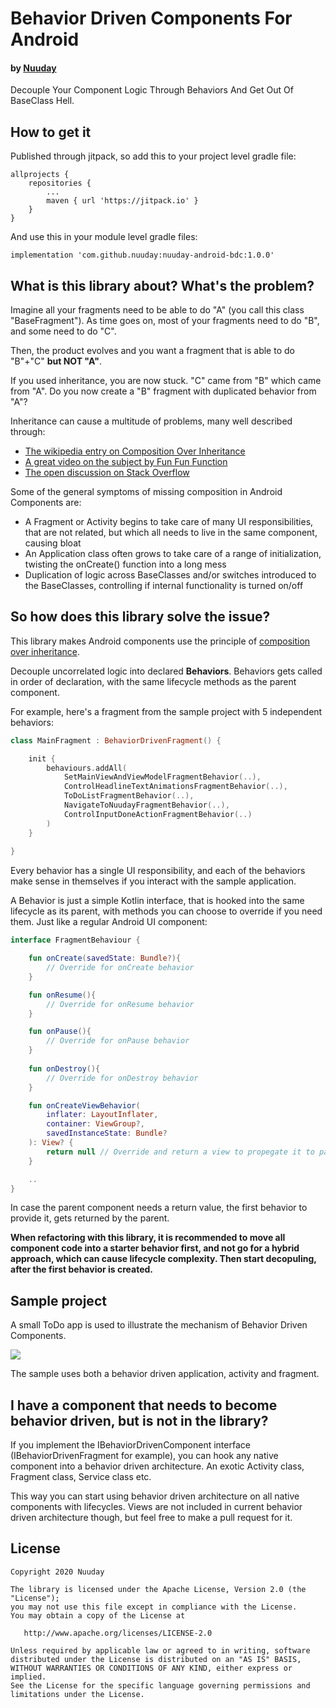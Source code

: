 # Behavior Driven Components For Android 
#### by [Nuuday](https://nuuday.com/?_ga=2.177655397.1522986134.1602592361-2052711778.1601640763&_gac=1.49031508.1601640763.CjwKCAjwn9v7BRBqEiwAbq1Ey9n3yaRxy73jAPy5bQ1DTgcIDYxJjT1S-cZyIdgQL_I7qn3r5inSKxoCFxUQAvD_BwE)
Decouple Your Component Logic Through Behaviors And Get Out Of BaseClass Hell.

## How to get it
Published through jitpack, so add this to your project level gradle file:
```
allprojects {
    repositories {
        ...
        maven { url 'https://jitpack.io' }
    }
}
```
And use this in your module level gradle files:
```
implementation 'com.github.nuuday:nuuday-android-bdc:1.0.0'
```

## What is this library about? What's the problem?
Imagine all your fragments need to be able to do "A" (you call this class "BaseFragment"). As time goes on, most of your fragments need to do "B", and some need to do "C".

Then, the product evolves and you want a fragment that is able to do "B"+"C" **but NOT "A"**.

If you used inheritance, you are now stuck. "C" came from "B" which came from "A". Do you now create a "B" fragment with duplicated behavior from "A"?

Inheritance can cause a multitude of problems, many well described through:
- [The wikipedia entry on Composition Over Inheritance](https://en.wikipedia.org/wiki/Composition_over_inheritance)
- [A great video on the subject by Fun Fun Function](https://www.youtube.com/watch?v=wfMtDGfHWpA)
- [The open discussion on Stack Overflow](https://stackoverflow.com/questions/49002/prefer-composition-over-inheritance)

Some of the general symptoms of missing composition in Android Components are:
- A Fragment or Activity begins to take care of many UI responsibilities, that are not related, but which all needs to live in the same component, causing bloat
- An Application class often grows to take care of a range of initialization, twisting the onCreate() function into a long mess
- Duplication of logic across BaseClasses and/or switches introduced to the BaseClasses, controlling if internal functionality is turned on/off

## So how does this library solve the issue?
This library makes Android components use the principle of [composition ](https://en.wikipedia.org/wiki/Composition_over_inheritance)[over ](https://www.youtube.com/watch?v=wfMtDGfHWpA)[inheritance](https://stackoverflow.com/questions/49002/prefer-composition-over-inheritance). 

Decouple uncorrelated logic into declared **Behaviors**. Behaviors gets called in order of declaration, with the same lifecycle methods as the parent component.

For example, here's a fragment from the sample project with 5 independent behaviors:

```kotlin
class MainFragment : BehaviorDrivenFragment() {

    init {
        behaviours.addAll(
            SetMainViewAndViewModelFragmentBehavior(..),
            ControlHeadlineTextAnimationsFragmentBehavior(..),
            ToDoListFragmentBehavior(..),
            NavigateToNuudayFragmentBehavior(..),
            ControlInputDoneActionFragmentBehavior(..)
        )
    }
    
}
```

Every behavior has a single UI responsibility, and each of the behaviors make sense in themselves if you interact with the sample application. 

A Behavior is just a simple Kotlin interface, that is hooked into the same lifecycle as its parent, with methods you can choose to override if you need them. Just like a regular Android UI component:

```kotlin
interface FragmentBehaviour {

    fun onCreate(savedState: Bundle?){
        // Override for onCreate behavior
    }

    fun onResume(){
        // Override for onResume behavior
    }

    fun onPause(){
        // Override for onPause behavior
    }
    
    fun onDestroy(){
        // Override for onDestroy behavior
    }

    fun onCreateViewBehavior(
        inflater: LayoutInflater,
        container: ViewGroup?,
        savedInstanceState: Bundle?
    ): View? {
        return null // Override and return a view to propegate it to parent fragment
    }

    ..
}
```

In case the parent component needs a return value, the first behavior to provide it, gets returned by the parent.

**When refactoring with this library, it is recommended to move all component code into a starter behavior first, and not go for a hybrid approach, which can cause lifecycle complexity. Then start decopuling, after the first behavior is created.**

## Sample project
A small ToDo app is used to illustrate the mechanism of Behavior Driven Components.

![](design/design_screenshot.png)

The sample uses both a behavior driven application, activity and fragment.

## I have a component that needs to become behavior driven, but is not in the library?
If you implement the IBehaviorDrivenComponent interface (IBehaviorDrivenFragment for example), you can hook any native component into a behavior driven architecture. An exotic Activity class, Fragment class, Service class etc.

This way you can start using behavior driven architecture on all native components with lifecycles. Views are not included in current behavior driven architecture though, but feel free to make a pull request for it.

License
-------

    Copyright 2020 Nuuday

    The library is licensed under the Apache License, Version 2.0 (the "License");
    you may not use this file except in compliance with the License.
    You may obtain a copy of the License at

       http://www.apache.org/licenses/LICENSE-2.0

    Unless required by applicable law or agreed to in writing, software
    distributed under the License is distributed on an "AS IS" BASIS,
    WITHOUT WARRANTIES OR CONDITIONS OF ANY KIND, either express or implied.
    See the License for the specific language governing permissions and
    limitations under the License.


